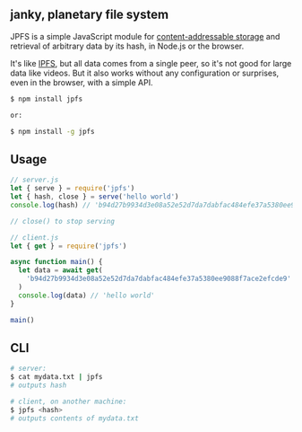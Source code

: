 ## janky, planetary file system

JPFS is a simple JavaScript module for [content-addressable storage](https://en.wikipedia.org/wiki/Content-addressable_storage) and retrieval of arbitrary data by its hash, in Node.js or the browser.

It's like [IPFS](https://ipfs.io), but all data comes from a single peer, so it's not good for large data like videos. But it also works without any configuration or surprises, even in the browser, with a simple API.

```bash
$ npm install jpfs

or:

$ npm install -g jpfs
```

## Usage

```js
// server.js
let { serve } = require('jpfs')
let { hash, close } = serve('hello world')
console.log(hash) // 'b94d27b9934d3e08a52e52d7da7dabfac484efe37a5380ee9088f7ace2efcde9'

// close() to stop serving
```

```js
// client.js
let { get } = require('jpfs')

async function main() {
  let data = await get(
    'b94d27b9934d3e08a52e52d7da7dabfac484efe37a5380ee9088f7ace2efcde9'
  )
  console.log(data) // 'hello world'
}

main()
```

## CLI
```bash
# server:
$ cat mydata.txt | jpfs
# outputs hash

# client, on another machine:
$ jpfs <hash>
# outputs contents of mydata.txt
```

